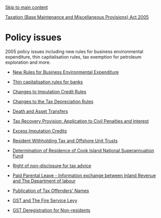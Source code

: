 [Skip to main content](#main-content-tt)

[Taxation (Base Maintenance and Miscellaneous Provisions) Act 2005](/new-legislation/act-articles/taxation-base-maintenance-and-miscellaneous-provisions-act-2005 "Taxation (Base Maintenance and Miscellaneous Provisions) Act 2005")

Policy issues
=============

2005 policy issues including new rules for business environmental expenditure, thin capitalisation rules, tax exemption for petroleum exploration and more.

*   [New Rules for Business Environmental Expenditure](/new-legislation/act-articles/taxation-base-maintenance-and-miscellaneous-provisions-act-2005/policy-issues/new-rules-for-business-environmental-expenditure "New Rules for Business Environmental Expenditure")
    
*   [Thin capitalisation rules for banks](/new-legislation/act-articles/taxation-base-maintenance-and-miscellaneous-provisions-act-2005/policy-issues/thin-capitalisation-rules-for-banks "Thin capitalisation rules for banks")
    
*   [Changes to Imputation Credit Rules](/new-legislation/act-articles/taxation-base-maintenance-and-miscellaneous-provisions-act-2005/policy-issues/changes-to-imputation-credit-rules "Changes to Imputation Credit Rules")
    
*   [Changes to the Tax Depreciation Rules](/new-legislation/act-articles/taxation-base-maintenance-and-miscellaneous-provisions-act-2005/policy-issues/changes-to-the-tax-depreciation-rules "Changes to the Tax Depreciation Rules")
    
*   [Death and Asset Transfers](/new-legislation/act-articles/taxation-base-maintenance-and-miscellaneous-provisions-act-2005/policy-issues/death-and-asset-transfers "Death and Asset Transfers")
    
*   [Tax Recovery Provision: Application to Civil Penalties and Interest](/new-legislation/act-articles/taxation-base-maintenance-and-miscellaneous-provisions-act-2005/policy-issues/tax-recovery-provision-application-to-civil-penalties-and-interest "Tax Recovery Provision: Application to Civil Penalties and Interest")
    
*   [Excess Imputation Credits](/new-legislation/act-articles/taxation-base-maintenance-and-miscellaneous-provisions-act-2005/policy-issues/excess-imputation-credits "Excess Imputation Credits")
    
*   [Resident Withholding Tax and Offshore Unit Trusts](/new-legislation/act-articles/taxation-base-maintenance-and-miscellaneous-provisions-act-2005/policy-issues/resident-withholding-tax-and-offshore-unit-trusts "Resident Withholding Tax and Offshore Unit Trusts")
    
*   [Determination of Residence of Cook Island National Superannuation Fund](/new-legislation/act-articles/taxation-base-maintenance-and-miscellaneous-provisions-act-2005/policy-issues/determination-of-residence-of-cook-island-national-superannuation-fund "Determination of Residence of Cook Island National Superannuation Fund")
    
*   [Right of non-disclosure for tax advice](/new-legislation/act-articles/taxation-base-maintenance-and-miscellaneous-provisions-act-2005/policy-issues/right-of-non-disclosure-for-tax-advice "Right of non-disclosure for tax advice")
    
*   [Paid Parental Leave - Information exchange between Inland Revenue and The Department of labour](/new-legislation/act-articles/taxation-base-maintenance-and-miscellaneous-provisions-act-2005/policy-issues/paid-parental-leave-information-exchange-between-inland-revenue-and-the-department-of-labour "Paid Parental Leave - Information exchange between Inland Revenue and The Department of labour")
    
*   [Publication of Tax Offenders' Names](/new-legislation/act-articles/taxation-base-maintenance-and-miscellaneous-provisions-act-2005/policy-issues/publication-of-tax-offenders-names "Publication of Tax Offenders' Names")
    
*   [GST and The Fire Service Levy](/new-legislation/act-articles/taxation-base-maintenance-and-miscellaneous-provisions-act-2005/policy-issues/gst-and-the-fire-service-levy "GST and The Fire Service Levy")
    
*   [GST Deregistration for Non-residents](/new-legislation/act-articles/taxation-base-maintenance-and-miscellaneous-provisions-act-2005/policy-issues/gst-deregistration-for-non-residents "GST Deregistration for Non-residents")